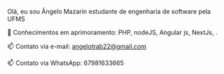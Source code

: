Olá, eu sou Ângelo Mazarin estudante de engenharia de software pela UFMS

🌱 Conhecimentos em aprimoramento: PHP, nodeJS, Angular js, NextJs, .

📫 Contato via e-mail: angelotrab22@gmail.com

📫 Contato via WhatsApp: 67981633665


